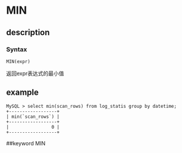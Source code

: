 # MIN
## description
### Syntax

`MIN(expr)`


返回expr表达式的最小值

## example
```
MySQL > select min(scan_rows) from log_statis group by datetime;
+------------------+
| min(`scan_rows`) |
+------------------+
|                0 |
+------------------+
```
##keyword
MIN
